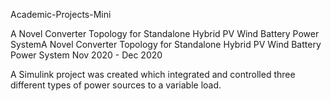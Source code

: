 Academic-Projects-Mini

A Novel Converter Topology for Standalone Hybrid PV Wind Battery Power SystemA Novel Converter Topology for Standalone Hybrid PV Wind Battery Power System
Nov 2020 - Dec 2020

A Simulink project was created which integrated and controlled three
different types of power sources to a variable load.
